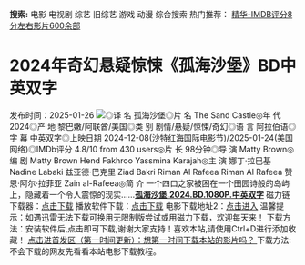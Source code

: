 **搜索:** 电影 电视剧 综艺 旧综艺 游戏 动漫 综合搜索 热门推荐： [精华-IMDB评分8分左右影片600余部](https://www.dytt8.com/html/gndy/jddy/20160320/50510.html)
# 2024年奇幻悬疑惊悚《孤海沙堡》BD中英双字
发布时间：2025-01-26 
![](https://img9.doubanio.com/view/photo/l_ratio_poster/public/p2917724664.jpg)◎译 名 孤海沙堡◎片 名 The Sand Castle◎年 代 2024◎产 地 黎巴嫩/阿联酋/美国◎类 别 剧情/悬疑/惊悚/奇幻◎语 言 阿拉伯语◎字 幕 中英双字◎上映日期 2024-12-08(沙特红海国际电影节)/2025-01-24(美国网络)◎IMDb评分 4.8/10 from 430 users◎片 长 98分钟◎导 演 Matty Brown◎编 剧 Matty Brown Hend Fakhroo Yassmina Karajah◎主 演 娜丁·拉巴基 Nadine Labaki 兹亚德·巴克里 Ziad Bakri Riman Al Rafeea Riman Al Rafeea 赞恩·阿尔·拉菲亚 Zain al-Rafeea◎简 介 一个四口之家被困在一个田园诗般的岛屿上，隐藏着一个令人震惊的现实……[**孤海沙堡.2024.BD.1080P.中英双字**](magnet:?xt=urn:btih:e67b3822674637cd2b229dbac531b0a64eadf7f6&dn=%e9%98%b3%e5%85%89%e7%94%b5%e5%bd%b1dygod.org.%e5%ad%a4%e6%b5%b7%e6%b2%99%e5%a0%a1.2024.BD.1080P.%e4%b8%ad%e8%8b%b1%e5%8f%8c%e5%ad%97.mkv&tr=udp%3a%2f%2ftracker.opentrackr.org%3a1337%2fannounce&tr=udp%3a%2f%2fexodus.desync.com%3a6969%2fannounce) 磁力链下载器：[点击下载](https://dygod.org/js/bt.htm "qBittorrent") 播放软件下载：[点击下载](https://dygod.org/js/player.htm "PotPlayer") 电影下载地址2：[点击进入](https://dygod.org/ "阳光电影") 温馨提示：如遇迅雷无法下载可换用无限制版尝试或用磁力下载，欢迎每天来！  下载方法：安装软件后,点击即可下载,谢谢大家支持！喜欢本站,请使用Ctrl+D进行添加收藏！ [点击进首发区（第一时间更新）：想第一时间下载本站的影片吗？ ](https://www.ygdy8.net/)下载方法:不会下载的网友先看看本站电影下载教程。
